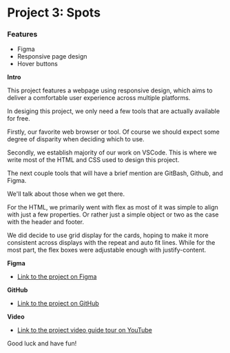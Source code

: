# Project 3: Spots

### Features

- Figma
- Responsive page design
- Hover buttons

**Intro**

This project features a webpage using responsive design, which aims to deliver a comfortable user experience across multiple platforms.

In desiging this project, we only need a few tools that are actually available for free.

Firstly, our favorite web browser or tool. Of course we should expect some degree of disparity when deciding which to use.

Secondly, we establish majority of our work on VSCode. This is where we write most of the HTML and CSS used to design this project.

The next couple tools that will have a brief mention are GitBash, Github, and Figma.

We'll talk about those when we get there.

For the HTML, we primarily went with flex as most of it was simple to align with just a few properties. Or rather just a simple object or two as the case with the header and footer.

We did decide to use grid display for the cards, hoping to make it more consistent across displays with the repeat and auto fit lines. While for the most part, the flex boxes were adjustable enough with justify-content.

**Figma**

- [Link to the project on Figma](https://www.figma.com/file/BBNm2bC3lj8QQMHlnqRsga/Sprint-3-Project-%E2%80%94-Spots?type=design&node-id=2%3A60&mode=design&t=afgNFybdorZO6cQo-1)

**GitHub**

- [Link to the project on GitHub](https://github.com/andysosen/se_project_spots)

**Video**

- [Link to the project video guide tour on YouTube](https://youtu.be/G_fmN6YXG-k)

Good luck and have fun!
